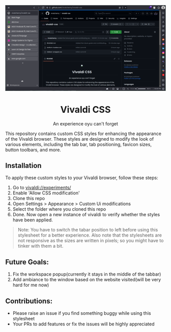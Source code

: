 <div align="center">
<img src="/assets/screen.png">
<h1>Vivaldi CSS</h1>
<p>An experience oyu can't forget</p>
</div>


This repository contains custom CSS styles for enhancing the appearance of the Vivaldi browser. These styles are designed to modify the look of various elements, including the tab bar, tab positioning, favicon sizes, button toolbars, and more.

## Installation

To apply these custom styles to your Vivaldi browser, follow these steps:
1. Go to [vivaldi://experiments/](vivaldi://experiments)
1. Enable 'Allow CSS modification'
1. Clone this repo
1. Open Settings > Appearance > Custom Ui modifications
1. Select the folder where you cloned this repo
1. Done. Now open a new instance of vivaldi to verify whether the styles have been applied.
> Note: You have to switch the tabar position to left before using this stylesheet for a better experience. Also note that the stylesheets are not responsive as the sizes are written in pixels; so you might have to tinker with them a bit.

## Future Goals:
1. Fix the workspace popup(currently it stays in the middle of the tabbar)
1. Add ambiance to the window based on the website visited(will be very hard for me now)

## Contributions:
- Please raise an issue if you find something buggy while using this stylesheet
- Your PRs to add features or fix the issues will be highly appreciated
